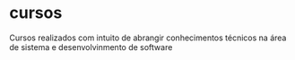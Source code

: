 # cursos
Cursos realizados com intuito de abrangir conhecimentos técnicos na área de sistema e desenvolvinmento de software
